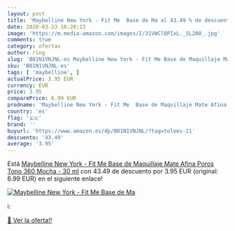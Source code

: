```yaml
---
layout: post
title: 'Maybelline New York - Fit Me  Base de Ma al 43.49 % de descuento'
date: 2020-03-23 16:20:13
image: 'https://m.media-amazon.com/images/I/31VWClQPIxL._SL200_.jpg'
comments: true
category: ofertas
author: ring
slug: 'B01N1VNJNL-es Maybelline New York - Fit Me Base de Maquillaje Mate Afina...'
sku: 'B01N1VNJNL-es'
tags: [ 'maybelline', ]
actualPrice: 3.95 EUR
currency: EUR
price: 3.95
comparePrice: 6.99 EUR
prodname: 'Maybelline New York - Fit Me  Base de Maquillaje Mate Afina Poros  Tono 360 Mocha - 30 ml'
country: 'es'
flag: '🇪🇸'
brand: ''
buyurl: 'https://www.amazon.es/dp/B01N1VNJNL/?tag=tolees-21'
descuento: '43.49'
average: '3.95'
---
```


Está [Maybelline New York - Fit Me  Base de Maquillaje Mate Afina Poros  Tono 360 Mocha - 30 ml](https://www.amazon.es/dp/B01N1VNJNL/?tag=tolees-21) con 43.49 de descuento por 3.95 EUR (original: 6.99 EUR) en el siguiente enlace!

[![Maybelline New York - Fit Me  Base de Ma](https://m.media-amazon.com/images/I/31VWClQPIxL._SL200_.jpg)](https://www.amazon.es/dp/B01N1VNJNL/?tag=tolees-21)

ℹ️:


[🛒 Ver la oferta!!](https://www.amazon.es/dp/B01N1VNJNL/?tag=tolees-21)

